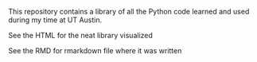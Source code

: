 This repository contains a library of all the Python code learned and used during my time at UT Austin.

See the HTML for the neat library visualized

See the RMD for rmarkdown file where it was written
